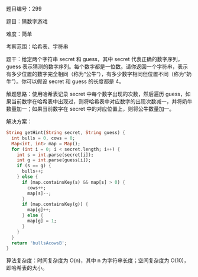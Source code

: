 题目编号：299

题目：猜数字游戏

难度：简单

考察范围：哈希表、字符串

题干：给定两个字符串 secret 和 guess，其中 secret 代表正确的数字序列，guess 表示猜测的数字序列。每个数字都是一位数。请你返回一个字符串，表示有多少位置的数字完全相同（称为“公牛”），有多少数字相同但位置不同（称为“奶牛”）。你可以假设 secret 和 guess 的长度都是 4。

解题思路：使用哈希表记录 secret 中每个数字出现的次数，然后遍历 guess，如果当前数字在哈希表中出现过，则将哈希表中对应数字的出现次数减一，并将奶牛数量加一；如果当前数字在 secret 中的对应位置上，则将公牛数量加一。

解决方案：

```dart
String getHint(String secret, String guess) {
  int bulls = 0, cows = 0;
  Map<int, int> map = Map();
  for (int i = 0; i < secret.length; i++) {
    int s = int.parse(secret[i]);
    int g = int.parse(guess[i]);
    if (s == g) {
      bulls++;
    } else {
      if (map.containsKey(s) && map[s] > 0) {
        cows++;
        map[s]--;
      }
      if (map.containsKey(g)) {
        map[g]++;
      } else {
        map[g] = 1;
      }
    }
  }
  return 'bullsAcowsB';
}
```

算法复杂度：时间复杂度为 O(n)，其中 n 为字符串长度；空间复杂度为 O(10)，即哈希表的大小。